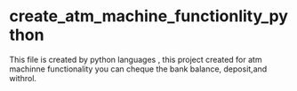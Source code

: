 # create_atm_machine_functionlity_python
This file is created by python languages ,  this project created for atm machinne functionality you can cheque the bank balance, deposit,and withrol.
